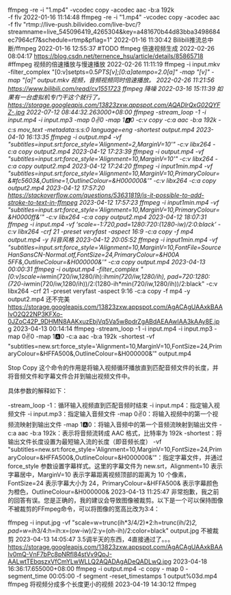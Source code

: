 

ffmpeg -re -i "1.mp4" -vcodec copy -acodec aac -b:a 192k \
-f flv
2022-01-16 11:14:48
ffmpeg -re -i "1.mp4" -vcodec copy -acodec aac  \
-f flv "rtmp://live-push.bilivideo.com/live-bvc/?streamname=live_545096419_4265304&key=a481670b44d83bba3498684ec7964cf7&schedule=rtmp&pflag=1"
2022-01-16 11:30:42
Bilibili推流总中断/ffmpeg
2022-01-16 12:55:37
#TODO ffmpeg 倍速视频生成
2022-02-26 08:04:17
https://blog.csdn.net/ternence_hsu/article/details/85865718
#ffmpeg 视频的倍速播放与慢速播放
2022-02-26 11:11:19
ffmpeg -i input.mkv -filter_complex "[0:v]setpts=0.5*PTS[v];[0:a]atempo=2.0[a]" -map "[v]" -map "[a]" output.mkv
视频，音频视频同时倍速播放。
2022-02-26 11:21:56
https://www.bilibili.com/read/cv1551723
ffmpeg 降噪
2022-03-16 15:11:39
如果有一台虚拟机专门干这个就行了。
https://storage.googleapis.com/13823zxw.appspot.com/AQADlrQxG02QYFZ-.jpg
2022-07-12 08:44:32.263000+08:00
ffmpeg -stream_loop -1 -i input.mp4 -i input.mp3 -map 0:v:0 -map 1:a:0 -c:v copy -c:a aac -b:a 192k   -c:s mov_text -metadata:s:s:0 language=eng -shortest output.mp4
2023-04-10 16:13:35
ffmpeg -i output.mp4 -vf "subtitles=input.srt:force_style='Alignment=2,MarginV=10'" -c:v libx264 -c:a copy output2.mp4
2023-04-12 17:23:39
ffmpeg -i output.mp4 -vf "subtitles=input.srt:force_style='Alignment=10,MarginV=10'" -c:v libx264 -c:a copy output2.mp4
2023-04-12 17:24:20
ffmpeg -i input1min.mp4 -vf "subtitles=input.srt:force_style='Alignment=10,MarginV=10,PrimaryColour=&#fc5603&,Outline=1,OutlineColour=&H000000&'" -c:v libx264 -c:a copy output2.mp4
2023-04-12 17:57:20
https://stackoverflow.com/questions/53631819/is-it-possible-to-add-stroke-to-text-in-ffmpeg
2023-04-12 17:57:23
ffmpeg -i input1min.mp4 -vf "subtitles=input.srt:force_style='Alignment=10,MarginV=10,PrimaryColour=&H0000ff&'" -c:v libx264 -c:a copy output2.mp4
2023-04-12 18:07:31
ffmpeg -i input.mp4 -vf ‘scale=-1:720,pad=1280:720:(1280-iw)/2:0:black’ -c:v libx264 -crf 21 -preset veryfast -aspect 16:9 -c:a copy -f mp4 output.mp4 -y
抖音风格
2023-04-12 20:05:52
ffmpeg -i input1min.mp4 -vf "subtitles=input.srt:force_style='Alignment=10,MarginV=10,FontFile=SourceHanSansCN-Normal.otf,FontSize=24,PrimaryColour=&H00A
5FF&,OutlineColour=&H000000&'" -c:a copy output.mp4
2023-04-13 00:00:31
ffmpeg -i output.mp4 -filter_complex "[0:v]scale=iw*min(720/iw\,1280/ih):ih*min(720/iw\,1280/ih), pad=720:1280:(720-iw*min(720/iw\,1280/ih))/2:(1280-ih*min(720/iw\,1280/ih))/2:black" -c:v libx264 -crf 21 -preset veryfast -aspect 9:16 -c:a copy -f mp4 -y output2.mp4
还不完美
https://storage.googleapis.com/13823zxw.appspot.com/AgACAgUAAxkBAAIvO2Q22NP3KFXo-0JZoC42P_9DHMN8AAKxuzEbjVq5Va5w8pdrZgABdAEAAwIAA3kAAy8E.jpg
2023-04-13 00:14:14
ffmpeg -stream_loop -1 -i input.mp4 -i input.mp3 -map 0:v:0 -map 1:a:0 -c:a aac -b:a 192k -shortest -vf "subtitles=new.srt:force_style='Alignment=10,MarginV=10,FontSize=24,PrimaryColour=&HFFA500&,OutlineColour=&H000000&'" output.mp4

Stop
Copy
这个命令的作用是将输入视频循环播放直到匹配音频文件的长度，并将音频文件和字幕文件合并到输出视频文件中。

具体参数的解释如下：

-stream_loop -1：循环输入视频直到匹配音频时结束
-i input.mp4：指定输入视频文件
-i input.mp3：指定输入音频文件
-map 0:v:0：将输入视频中的第一个视频流映射到输出文件
-map 1:a:0：将输入音频中的第一个音频流映射到输出文件
-c:a aac -b:a 192k：表示将音频流转成 AAC 格式，比特率为 192k
-shortest：将输出文件长度设置为最短输入流的长度（即音频长度）
-vf "subtitles=new.srt:force_style='Alignment=10,MarginV=10,FontSize=24,PrimaryColour=&HFFA500&,OutlineColour=&H000000&'"：指定字幕文件，并通过 force_style 参数设置字幕样式。这里的字幕文件为 new.srt，Alignment=10 表示字幕居中，MarginV=10 表示字幕距离视频顶部的距离为 10 个像素，FontSize=24 表示字幕大小为 24，PrimaryColour=&HFFA500& 表示字幕颜色为橙色，OutlineColour=&H000000&
2023-04-13 11:25:47
非常抱歉，我之前的回答有误。您是正确的，我的建议会导致图像被裁剪。以下是一个可以保持图像不被裁剪的FFmpeg命令，可以将图像的宽高比改为3:4：

ffmpeg -i input.jpg -vf "scale=w=trunc(ih*3/4/2)*2:h=trunc(ih/2)*2, pad=w=ih*3/4:h=ih:x=(ow-iw)/2:y=(oh-ih)/2:color=black" output.jpg
不被裁剪
2023-04-13 14:05:47
3.5调半天的东西，4直接通过了。。。
https://storage.googleapis.com/13823zxw.appspot.com/AgACAgUAAxkBAAIv0mQ-VnF7bPc8pNRfl84stVv9QpJ-AALwtTEbqszxVfCmYLwWLLQ2AQADAgADeQADLwQ.jpg
2023-04-18 16:36:17.655000+08:00
ffmpeg -i output.mp4 -c copy -
map 0 -segment_time 00:05:00 -f segment -reset_timestamps 1 output%03d.mp4
ffmpeg 将视频分成多个长度更小的视频
2023-04-19 14:30:12
ffmpeg
